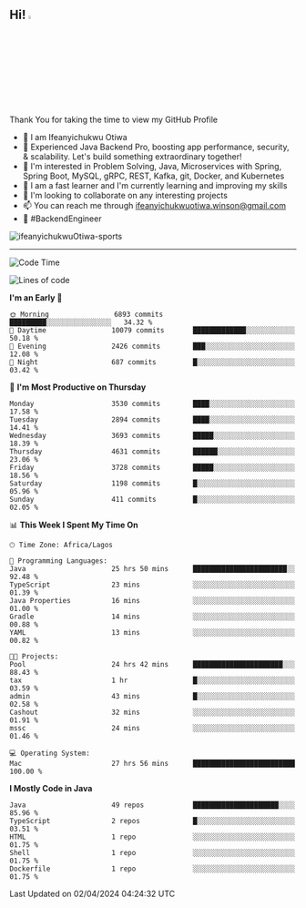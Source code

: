 <!-- BLOG-POST-LIST:START --><!-- BLOG-POST-LIST:END -->

## Hi! <img src="https://media.giphy.com/media/hvRJCLFzcasrR4ia7z/giphy.gif" width="4%"> 

Thank You for taking the time to view my GitHub Profile

- 👋 I am Ifeanyichukwu Otiwa
- 🚀 Experienced Java Backend Pro, boosting app performance, security, & scalability. Let's build something extraordinary together!
- 👀 I'm interested in Problem Solving, Java, Microservices with Spring, Spring Boot, MySQL, gRPC, REST, Kafka, git, Docker, and Kubernetes
- 🌱 I am a fast learner and I'm currently learning and improving my skills
- 💞️ I'm looking to collaborate on any interesting projects
- 📫 You can reach me through ifeanyichukwuotiwa.winson@gmail.com
- 🚀 #BackendEngineer

<p align="left" marginTop="10px"> <img src="https://komarev.com/ghpvc/?username=ifeanyichukwuOtiwa-sports&label=Profile%20views&color=0e75b6&style=for-the-badge" alt="ifeanyichukwuOtiwa-sports" /> </p>

***

<!--START_SECTION:waka-->
![Code Time](http://img.shields.io/badge/Code%20Time-2%2C363%20hrs%2057%20mins-blue)

![Lines of code](https://img.shields.io/badge/From%20Hello%20World%20I%27ve%20Written-4.6%20million%20lines%20of%20code-blue)

**I'm an Early 🐤** 

```text
🌞 Morning                6893 commits        █████████░░░░░░░░░░░░░░░░   34.32 % 
🌆 Daytime                10079 commits       █████████████░░░░░░░░░░░░   50.18 % 
🌃 Evening                2426 commits        ███░░░░░░░░░░░░░░░░░░░░░░   12.08 % 
🌙 Night                  687 commits         █░░░░░░░░░░░░░░░░░░░░░░░░   03.42 % 
```
📅 **I'm Most Productive on Thursday** 

```text
Monday                   3530 commits        ████░░░░░░░░░░░░░░░░░░░░░   17.58 % 
Tuesday                  2894 commits        ████░░░░░░░░░░░░░░░░░░░░░   14.41 % 
Wednesday                3693 commits        █████░░░░░░░░░░░░░░░░░░░░   18.39 % 
Thursday                 4631 commits        ██████░░░░░░░░░░░░░░░░░░░   23.06 % 
Friday                   3728 commits        █████░░░░░░░░░░░░░░░░░░░░   18.56 % 
Saturday                 1198 commits        █░░░░░░░░░░░░░░░░░░░░░░░░   05.96 % 
Sunday                   411 commits         █░░░░░░░░░░░░░░░░░░░░░░░░   02.05 % 
```


📊 **This Week I Spent My Time On** 

```text
🕑︎ Time Zone: Africa/Lagos

💬 Programming Languages: 
Java                     25 hrs 50 mins      ███████████████████████░░   92.48 % 
TypeScript               23 mins             ░░░░░░░░░░░░░░░░░░░░░░░░░   01.39 % 
Java Properties          16 mins             ░░░░░░░░░░░░░░░░░░░░░░░░░   01.00 % 
Gradle                   14 mins             ░░░░░░░░░░░░░░░░░░░░░░░░░   00.88 % 
YAML                     13 mins             ░░░░░░░░░░░░░░░░░░░░░░░░░   00.82 % 

🐱‍💻 Projects: 
Pool                     24 hrs 42 mins      ██████████████████████░░░   88.43 % 
tax                      1 hr                █░░░░░░░░░░░░░░░░░░░░░░░░   03.59 % 
admin                    43 mins             █░░░░░░░░░░░░░░░░░░░░░░░░   02.58 % 
Cashout                  32 mins             ░░░░░░░░░░░░░░░░░░░░░░░░░   01.91 % 
mssc                     24 mins             ░░░░░░░░░░░░░░░░░░░░░░░░░   01.46 % 

💻 Operating System: 
Mac                      27 hrs 56 mins      █████████████████████████   100.00 % 
```

**I Mostly Code in Java** 

```text
Java                     49 repos            █████████████████████░░░░   85.96 % 
TypeScript               2 repos             █░░░░░░░░░░░░░░░░░░░░░░░░   03.51 % 
HTML                     1 repo              ░░░░░░░░░░░░░░░░░░░░░░░░░   01.75 % 
Shell                    1 repo              ░░░░░░░░░░░░░░░░░░░░░░░░░   01.75 % 
Dockerfile               1 repo              ░░░░░░░░░░░░░░░░░░░░░░░░░   01.75 % 
```




 Last Updated on 02/04/2024 04:24:32 UTC
<!--END_SECTION:waka-->

<!--
<p align="center">
![trophy](https://github-profile-trophy.vercel.app/?username=ifeanyichukwuOtiwa-sports&theme=onedark) (https://github.com/ryo-ma/github-profile-trophy)
</p>
-->

<!---
ifeanyi-otiwa/ifeanyi-otiwa is a ✨ special ✨ repository because its `README.md` (this file) appears on your GitHub profile.
You can click the Preview link to take a look at your changes.
--->
